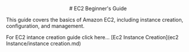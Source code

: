 <p align="center"># EC2 Beginner's Guide</p>

This guide covers the basics of Amazon EC2, including instance creation, configuration, and management.

For EC2 intance creation guide click here... [Ec2 Instance Creation](ec2 Instance/instance creation.md)
